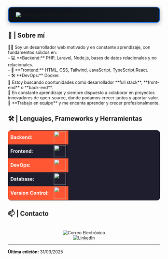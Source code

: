 <img 
  src="https://readme-typing-svg.herokuapp.com/?font=JetBrains+Mono&weight=700&size=38&vCenter=true&width=850&height=110&duration=3000&color=2F81F7&lines=Hola,+mi+nombre+es+Larry.;Soy+desarrollador+web+Fullstack.;Bienvenido+a+mi+perfil." 
  alt="Presentación animada de Larry"
  style="
    background: linear-gradient(135deg, #0d1117, #161b22);
    border-radius: 12px;
    padding: 16px 24px;
    border: 2px solid #2F81F7;
    box-shadow: 0 4px 14px rgba(0, 0, 0, 0.3);
    display: block;
    margin: 0 auto;
    max-width: 100%;
  "
/>


<h2>📖 | Sobre mí</h2> 
👨‍💻 Soy un desarrollador web motivado y en constante aprendizaje, con fundamentos sólidos en:  <br/>
- 💻 **Backend:** PHP, Laravel, Node.js, bases de datos relacionales y no relacionales.  <br/>
- 🎨 **Frontend:** HTML, CSS, Tailwind, JavaScript, TypeScript,React.  <br/>
- 🛠️ **DevOps:** Docker.  <br/>
🔭 Estoy buscando oportunidades como desarrollador **full stack**, **front-end** o **back-end**.  <br/>
🌱 En constante aprendizaje y siempre dispuesto a colaborar en proyectos innovadores de open-source, donde podamos crecer juntos y aportar valor. <br/>
👯 **Trabajo en equipo** y me encanta aprender y crecer profesionalmente.  <br/>





<h2>🛠️ | Lenguajes, Frameworks y Herramientas</h2>
<table align="center" style="background-color:#1E1E2E; color:white; border-radius:10px;">
    <tr style="background-color:#FF5733;">
        <td style="font-weight: bold; padding-right: 10px;">Backend:</td>
        <td><img height="40" src="https://skillicons.dev/icons?i=php,laravel,nodejs,express"/></td>
    </tr>
    <tr>
        <td style="font-weight: bold; padding-right: 10px;">Frontend:</td>
        <td><img height="40" src="https://skillicons.dev/icons?i=react,tailwind,html,css,js,typescript"/></td>
    </tr>
    <tr style="background-color:#FF5733;">
        <td style="font-weight: bold; padding-right: 10px;">DevOps:</td>
        <td><img height="40" src="https://skillicons.dev/icons?i=docker"/></td>
    </tr>
    <tr>
        <td style="font-weight: bold; padding-right: 10px;">Database:</td>
        <td><img height="40" src="https://skillicons.dev/icons?i=mysql,mongodb,postgresql"/></td>
    </tr>
    <tr style="background-color:#FF5733;">
        <td style="font-weight: bold; padding-right: 10px;">Version Control:</td>
        <td><img height="40" src="https://skillicons.dev/icons?i=git"/></td>
    </tr>
</table>

<h2>📫 | Contacto</h2>
<div align="center"> <br/>
  <a href="mailto:lyyos.info@gmail.com" style="text-decoration:none;">
    <img src="https://img.shields.io/badge/Correo-Electronico-D14836?style=for-the-badge&logo=gmail&logoColor=white" alt="Correo Electrónico" />
  </a> <br/>
  <a href="https://www.linkedin.com/in/larry-yoffre-9b45102bb" style="text-decoration:none;">
    <img src="https://img.shields.io/badge/LinkedIn-0077B5?style=for-the-badge&logo=linkedin&logoColor=white" alt="LinkedIn" />
  </a>
</div>



------

**Última edición:** 31/03/2025
